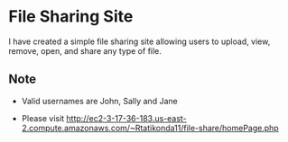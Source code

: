 # File Sharing Site
I have created a simple file sharing site allowing users to upload, view, remove, open, and share any type of file.

## Note
- Valid usernames are John, Sally and Jane  

- Please visit
http://ec2-3-17-36-183.us-east-2.compute.amazonaws.com/~Rtatikonda11/file-share/homePage.php

